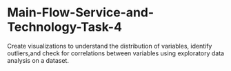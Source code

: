 # Main-Flow-Service-and-Technology-Task-4
Create visualizations to understand the distribution of variables, identify outliers,and check for correlations between variables using exploratory data analysis on a dataset.
